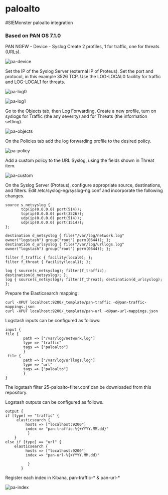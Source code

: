 # paloalto
#SIEMonster paloalto integration
### Based on PAN OS 7.1.0

PAN NGFW - Device - Syslog
Create 2 profiles, 1 for traffic, one for threats (URLs).

![pa-device](https://cloud.githubusercontent.com/assets/16313160/17761940/daf15704-654e-11e6-92ad-3678de208715.png)

Set the IP of the Syslog Server (external IP of Proteus). Set the port and protocol, in this example 3526 TCP.
Use the LOG-LOCAL0 facility for traffic and LOG-LOCAL1 for threats.

![pa-log0](https://cloud.githubusercontent.com/assets/16313160/17761937/daeca092-654e-11e6-8d32-8625c56b93f8.png)

![pa-log1](https://cloud.githubusercontent.com/assets/16313160/17761941/daf2203a-654e-11e6-9332-8d1ae6c52013.png)

Go to the Objects tab, then Log Forwarding. Create a new profile, turn on syslogs for Traffic (the any severity) and for Threats (the information setting).

![pa-objects](https://cloud.githubusercontent.com/assets/16313160/17761939/daefdc1c-654e-11e6-8d39-5e36331d57e8.png)

On the Policies tab add the log forwarding profile to the desired policy.

![pa-policy](https://cloud.githubusercontent.com/assets/16313160/17761938/daeca86c-654e-11e6-9b0f-1cb9256457a5.png)

Add a custom policy to the URL Syslog, using the fields shown in Threat item.

![pa-custom](https://cloud.githubusercontent.com/assets/16313160/17762730/93f5dc64-6556-11e6-8c55-079c27abc38d.png)

On the Syslog Server (Proteus), configure appropriate source, destinations, and filters.
Edit /etc/syslog-ng/syslog-ng.conf and incorporate the following changes.

```
source s_netsyslog {
       tcp(ip(0.0.0.0) port(514));
       tcp(ip(0.0.0.0) port(3526));
       udp(ip(0.0.0.0) port(514));
       udp(ip(0.0.0.0) port(1514));
};

destination d_netsyslog { file("/var/log/network.log" owner("logstash") group("root") perm(0644)); };
destination d_urlsyslog { file("/var/log/urllogs.log" owner("logstash") group("root") perm(0644)); };

filter f_traffic { facility(local0); };
filter f_threat { facility(local1); };

log { source(s_netsyslog); filter(f_traffic); destination(d_netsyslog); };
log { source(s_netsyslog); filter(f_threat); destination(d_urlsyslog); };
```
Prepare the Elasticsearch mapping:
```
curl -XPUT localhost:9200/_template/pan-traffic -d@pan-traffic-mappings.json
curl -XPUT localhost:9200/_template/pan-url -d@pan-url-mappings.json
```
Logstash inputs can be configured as follows:

```
input {
file {
        path => ["/var/log/network.log"]
        type => "traffic"
        tags => ["paloalto"]
        }
 file {
        path => ["/var/log/urllogs.log"]
        type => "url"
        tags => ["paloalto"]
        }
}
```
The logstash filter 25-paloalto-filter.conf can be downloaded from this repository.

Logstash outputs can be configured as follows.

```
output {
if [type] == "traffic" {
     elasticsearch {
         hosts => ["localhost:9200"]
         index => "pan-traffic-%{+YYYY.MM.dd}"
          }
    }
else if [type] == "url" {
    elasticsearch {
         hosts => ["localhost:9200"]
         index => "pan-url-%{+YYYY.MM.dd}"

          }
       }

```

Register each index in Kibana, pan-traffic-* & pan-url-*

![pa-index](https://cloud.githubusercontent.com/assets/16313160/17763077/877b29dc-6559-11e6-8578-f2701cb63511.png)
